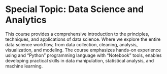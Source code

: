 # Special Topic: Data Science and Analytics

This course provides a comprehensive introduction to the principles, techniques, and applications of data science. Where we explore the entire data science workflow, from data collection, cleaning, analysis, visualization, and modeling. The course emphasizes hands-on experience using and “Python” programming language with “Notebook” tools, enables developing practical skills in data manipulation, statistical analysis, and machine learning.